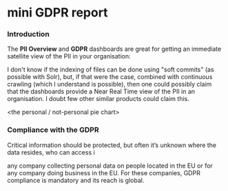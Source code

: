 # mini GDPR report

### Introduction
The **PII Overview** and **GDPR** dashboards are great for getting an immediate satellite view of the PII in your organisation:

I don't know if the indexing of files can be done using "soft commits" (as possible with Solr), but, if that were the case, combined with continuous crawling (which I understand is possible), then one could possibly claim that the dashboards provide a Near Real Time view of the PII in an organisation. I doubt few other similar products could claim this.

<the personal / not-personal pie chart>

### Compliance with the GDPR


Critical information should be protected, but often
it’s unknown where the data resides, who can access i

any company
collecting personal data on people located in the EU or for any
company doing business in the EU. For these companies, GDPR
compliance is mandatory and its reach is global.



